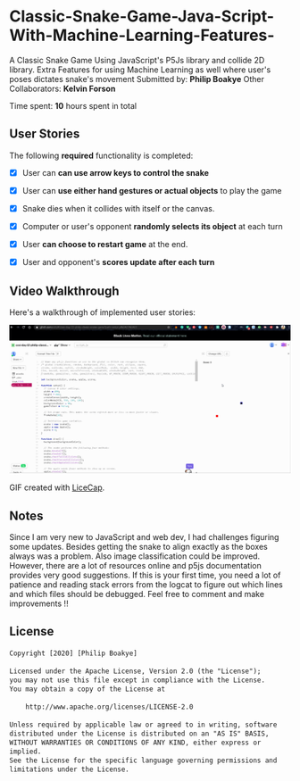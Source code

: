 # Classic-Snake-Game-Java-Script-With-Machine-Learning-Features-
A Classic Snake Game Using JavaScript's P5Js library and collide 2D library. Extra Features for using Machine Learning as well where user's poses dictates snake's movement
Submitted by: **Philip Boakye** Other Collaborators: **Kelvin Forson**

Time spent: **10** hours spent in total

## User Stories

The following **required** functionality is completed:

* [x] User can **can use arrow keys to control the snake**
* [x] User can **use either hand gestures or actual objects** to play the game
* [x] Snake dies when it collides with itself or the canvas.
* [x] Computer or user's opponent **randomly selects its object** at each turn
* [x] User **can choose to restart game** at the end.
* [x] User and opponent's **scores update after each turn**


## Video Walkthrough

Here's a walkthrough of implemented user stories:

<img src='https://github.com/fhylinjr/Classic-Snake-Game-Java-Script-With-Machine-Learning-Features-/blob/master/Classic%20Snake%20Game.gif' />

GIF created with [LiceCap](http://www.cockos.com/licecap/).

## Notes

Since I am very new to JavaScript and web dev, I had challenges figuring some updates. Besides getting the snake to align exactly as the boxes always was a problem.
Also image classification could be improved. 
However, there are a lot of resources online and p5js documentation provides very good suggestions.
If this is your first time, you need a lot of patience and reading stack errors from the logcat to figure out which lines and which files should be debugged.
Feel free to comment and make improvements !!

## License

    Copyright [2020] [Philip Boakye]

    Licensed under the Apache License, Version 2.0 (the "License");
    you may not use this file except in compliance with the License.
    You may obtain a copy of the License at

        http://www.apache.org/licenses/LICENSE-2.0

    Unless required by applicable law or agreed to in writing, software
    distributed under the License is distributed on an "AS IS" BASIS,
    WITHOUT WARRANTIES OR CONDITIONS OF ANY KIND, either express or implied.
    See the License for the specific language governing permissions and
    limitations under the License.
